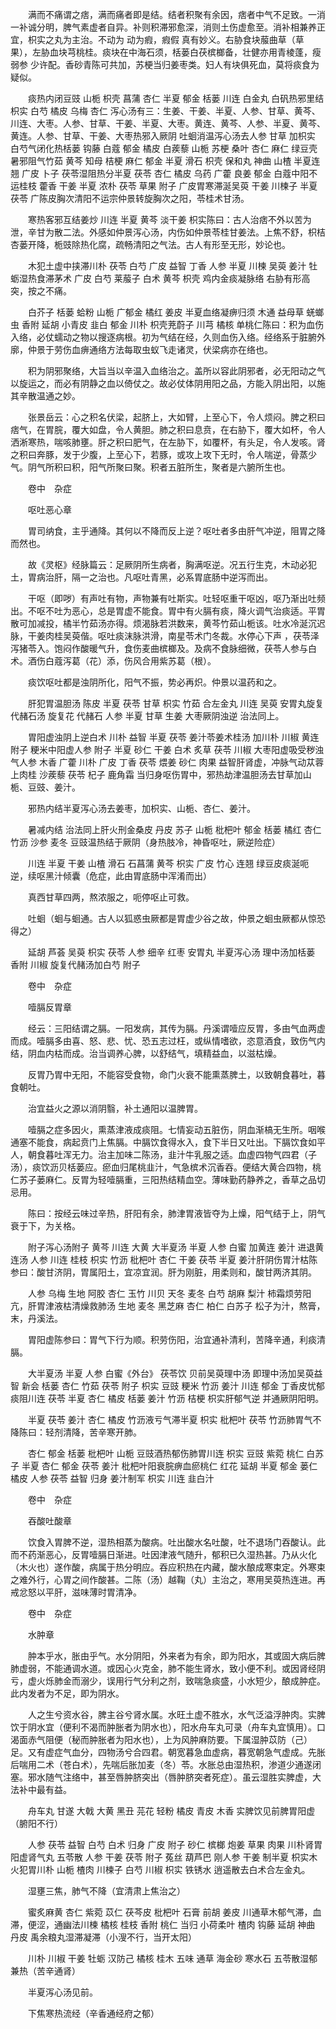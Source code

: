<!-- { "loadSidebar": true } -->
　　满而不痛谓之痞，满而痛者即是结。结者积聚有余因，痞者中气不足致。一消一补诚分明，脾气素虚者自异。补则积滞邪愈深，消则土伤虚愈至。消补相兼养正宜，枳实之丸为主治。不动为 动为瘕，瘕假 真有妙义。右胁食块菔曲草（草果），左胁血块芎桃桂。痰块在中海石须，栝蒌白茯槟榔备，壮健亦用青棱蓬，瘦弱参 少许配。香砂青陈可共加，苏梗当归姜枣类。妇人有块俱死血，莫将痰食为疑似。

　　痰热内闭豆豉 山栀 枳壳 菖蒲 杏仁 半夏 郁金 栝蒌 川连 白金丸 白矾热邪里结枳实 白芍 橘皮 乌梅 杏仁 泻心汤有三：生姜、干姜、半夏、人参、甘草、黄芩、川连、大枣。人参、甘草、干姜、半夏、大枣。黄连、黄芩、人参、半夏、黄芩、黄连。人参、甘草、干姜、大枣热邪入厥阴 吐蛔消温泻心汤去人参 甘草 加枳实 白芍气闭化热栝蒌 钩藤 白蔻 郁金 橘皮 白蒺藜 山栀 苏梗 桑叶 杏仁 麻仁 绿豆壳暑邪阻气竹茹 黄芩 知母 桔梗 麻仁 郁金 半夏 滑石 枳壳 保和丸 神曲 山楂 半夏连翘 广皮 卜子 茯苓湿阻热分半夏 茯苓 杏仁 橘皮 乌药 广藿 良姜 郁金 白蔻中阳不运桂枝 藿香 干姜 半夏 浓朴 茯苓 草果 附子 广皮胃寒滞涎吴萸 干姜 川楝子 半夏 茯苓 广陈皮胸次清阳不运宗仲景转旋胸次之阳，苓桂术甘汤。

　　寒热客邪互结姜炒 川连 半夏 黄芩 淡干姜 枳实陈曰：古人治痞不外以苦为泄，辛甘为散二法。外感如仲景泻心汤，内伤如仲景苓桂甘姜法。上焦不舒，枳桔杏蒌开降，栀豉除热化腐，疏畅清阳之气法。古人有形至无形，妙论也。

　　木犯土虚中挟滞川朴 茯苓 白芍 广皮 益智 丁香 人参 半夏 川楝 吴萸 姜汁 牡蛎湿热食滞茅术 广皮 白芍 莱菔子 白术 黄芩 枳壳 鸡内金痰凝脉络 右胁有形高突，按之不痛。

　　白芥子 栝蒌 蛤粉 山栀 广郁金 橘红 姜皮 半夏血络凝痹归须 木通 益母草 蜣螂 虫 香附 延胡 小青皮 韭白 郁金 川朴 枳壳茺蔚子 川芎 橘核 单桃仁陈曰：积为血伤入络，必仗蠕动之物以搜逐病根。初为气结在经，久则血伤入络。经络系于脏腑外廓，仲景于劳伤血痹通络方法每取虫蚁飞走诸灵，伏梁病亦在络也。

　　积为阴邪聚络，大旨当以辛温入血络治之。盖所以容此阴邪者，必无阳动之气以旋运之，而必有阴静之血以倚仗之。故必仗体阴用阳之品，方能入阴出阳，以施其辛散温通之妙。

　　张景岳云：心之积名伏梁，起脐上，大如臂，上至心下，令人烦闷。脾之积曰痞气，在胃脘，覆大如盘，令人黄胆。肺之积曰息贲，在右胁下，覆大如杯，令人洒淅寒热，喘咳肺壅。肝之积曰肥气，在左胁下，如覆杯，有头足，令人发咳。肾之积曰奔豚，发于少腹，上至心下，若豚，或攻上攻下无时，令人喘逆，骨蒸少气。阴气所积曰积，阳气所聚曰聚。积者五脏所生，聚者是六腑所生也。

　　卷中　杂症

　　呕吐恶心章

　　胃司纳食，主乎通降。其何以不降而反上逆？呕吐者多由肝气冲逆，阻胃之降而然也。

　　故《灵枢》经脉篇云：足厥阴所生病者，胸满呕逆。况五行生克，木动必犯土，胃病治肝，隔一之治也。凡呕吐青黑，必系胃底肠中逆泻而出。

　　干呕（即哕）有声吐有物，声物兼有吐斯实。吐轻呕重干呕凶，呕乃渐出吐频出。不呕不吐为恶心，总是胃虚不能食。胃中有火膈有痰，降火调气治痰适。平胃散可加减投，橘半竹茹汤亦得。烦渴脉若洪数来，黄芩竹茹山栀该。吐水冷涎沉迟脉，干姜肉桂吴萸偕。呕吐痰沫脉洪滑，南星苓术门冬裁。水停心下声 ，茯苓泽泻猪苓入。饱闷作酸暖气升，食伤麦曲槟榔及。及病不食脉细微，茯苓人参与白术。酒伤白蔻泻葛（花）添，伤风合用紫苏葛（根）。

　　痰饮呕吐都是浊阴所化，阳气不振，势必再炽。仲景以温药和之。

　　肝犯胃温胆汤 陈皮 半夏 茯苓 甘草 枳实 竹茹 合左金丸 川连 吴萸 安胃丸旋复代赭石汤 旋复花 代赭石 人参 半夏 甘草 生姜 大枣厥阴浊逆 治法同上。

　　胃阳虚浊阴上逆白术 川朴 益智 半夏 茯苓 姜汁苓姜术桂汤 加川朴 川椒 黄连 附子 粳米中阳虚人参 附子 半夏 砂仁 干姜 白术 炙草 茯苓 川椒 大枣阳虚吸受秽浊气人参 木香 广藿 川朴 广皮 丁香 茯苓 煨姜 砂仁 肉果 益智肝肾虚，冲脉气动苁蓉 上肉桂 沙蒺藜 茯苓 杞子 鹿角霜 当归身呕伤胃中，邪热劫津温胆汤去甘草加山栀、豆豉、姜汁。

　　邪热内结半夏泻心汤去姜枣，加枳实、山栀、杏仁、姜汁。

　　暑减内结 治法同上肝火刑金桑皮 丹皮 苏子 山栀 枇杷叶 郁金 栝蒌 橘红 杏仁 竹沥 沙参 麦冬 豆豉温热结于厥阴（身热肢冷，神昏呕吐，厥逆险症）

　　川连 半夏 干姜 山楂 滑石 石菖蒲 黄芩 枳实 广皮 竹心 连翘 绿豆皮痰涎呃逆，续呕黑汁倾囊（危症，此由胃底肠中浑淆而出）

　　真西甘草四两，熬浓服之，呃停呕止可救。

　　吐蛔（蛔与蛔通。古人以狐惑虫厥都是胃虚少谷之故，仲景之蛔虫厥都从惊恐得之）

　　延胡 芦荟 吴萸 枳实 茯苓 人参 细辛 红枣 安胃丸 半夏泻心汤 理中汤加栝蒌 香附 川椒 旋复代赭汤加白芍 附子

　　卷中　杂症

　　噎膈反胃章

　　经云：三阳结谓之膈。一阳发病，其传为膈。丹溪谓噎应反胃，多由气血两虚而成。噎膈多由喜、怒、悲、忧、恐五志过枉，或纵情嗜欲，恣意酒食，致伤气内结，阴血内枯而成。治当调养心脾，以舒结气，填精益血，以滋枯燥。

　　反胃乃胃中无阳，不能容受食物，命门火衰不能熏蒸脾土，以致朝食暮吐，暮食朝吐。

　　治宜益火之源以消阴翳，补土通阳以温脾胃。

　　噎膈之症多因火，熏蒸津液成痰阻。七情妄动五脏伤，阴血渐槁无生所。咽喉通塞不能食，病起贲门上焦膈。中膈饮食得水入，食下半日又吐出。下膈饮食如平人，朝食暮吐浑无力。治主加味二陈汤，韭汁牛乳服之适。血虚四物气四君（子汤），痰饮沥贝栝蒌应。瘀血归尾桃韭汁，气急槟术沉香吞。便结大黄合四物，桃仁苏子蒌麻仁。反胃为轻噎膈重，三阳热结精血空。薄味勤药静养之，香草之品切忌用。

　　陈曰：按经云味过辛热，肝阳有余，肺津胃液皆夺为上燥，阳气结于上，阴气衰于下，为关格。

　　附子泻心汤附子 黄芩 川连 大黄 大半夏汤 半夏 人参 白蜜 加黄连 姜汁 进退黄连汤 人参 川连 桂枝 枳实 竹沥 枇杷叶 杏仁 干姜 茯苓 半夏 姜汁肝阴伤胃汁枯陈参曰：酸甘济阴，胃属阳土，宜凉宜润。肝为刚脏，用柔则和，酸甘两济其阴。

　　人参 乌梅 生地 阿胶 杏仁 玉竹 川贝 天冬 麦冬 白芍 胡麻 梨汁 柿霜烦劳阳亢，肝胃津液枯清燥救肺汤 生地 麦冬 黑芝麻 杏仁 柏仁 白苏子 松子为汁，熬膏，末，丹溪法。

　　胃阳虚陈参曰：胃气下行为顺。积劳伤阳，治宜通补清利，苦降辛通，利痰清膈。

　　大半夏汤 半夏 人参 白蜜《外台》 茯苓饮 贝前吴萸理中汤 即理中汤加吴萸益智 新会 栝蒌 杏仁 竹茹 茯苓 附子 枳实 豆豉 粳米 竹沥 姜汁 川连 郁金 丁香皮忧郁痰阻川连 茯苓 半夏 杏仁 橘皮 栝蒌 姜汁 竹沥 桔梗 枳实肝郁气逆 并通厥阴阳明。

　　半夏 茯苓 姜汁 杏仁 橘皮 竹沥液亏气滞半夏 枳实 枇杷叶 茯苓 竹沥肺胃气不降陈曰：轻剂清降，苦辛寒开肺。

　　杏仁 郁金 栝蒌 枇杷叶 山栀 豆豉酒热郁伤肺胃川连 枳实 豆豉 紫菀 桃仁 白苏子 半夏 杏仁 郁金 茯苓 姜汁 枇杷叶阳衰脘痹血瘀桃仁 红花 延胡 半夏 郁金 蒌仁 橘皮 人参 茯苓 益智 归身 姜汁制军 枳实 川连 韭白汁

　　卷中　杂症

　　吞酸吐酸章

　　饮食入胃脾不逆，湿热相蒸为酸病。吐出酸水名吐酸，吐不退场门吞酸认。此而不药渐恶心，反胃噎膈日渐进。吐因津液气随升，郁积已久湿热甚。乃从火化（木火也）遂作酸，病属于热分明应。吞应积热在内藏，酸水酿成寒束定。外寒束之难外行，心胃之间作酸甚。二陈（汤）越鞠（丸）主治之，寒用吴萸热连进。再戒忿怒以平肝，滋味薄时胃清净。

　　卷中　杂症

　　水肿章

　　肿本乎水，胀由乎气。水分阴阳，外来者为有余，即为阳水，其或固大病后脾肺虚弱，不能通调水道。或因心火克金，肺不能生肾水，致小便不利。或因肾经阴亏，虚火烁肺金而溺少，误用行气分利之剂，致喘急痰盛，小水短少，酿成肿症。此内发者为不足，即为阴水。

　　人之生兮资水谷，脾主谷兮肾水属。水旺土虚不胜水，水气泛溢浮肿肉。实脾饮于阴水宜（便利不渴而肿胀者为阴水也），阳水舟车丸可录（舟车丸宜慎用）。口渴面赤气阻便（秘而肿胀者为阳水也），上为风肿麻防要。下属湿肿苡防（己）足。又有虚症气血分，四物汤兮合四君。朝宽暮急血虚病，暮宽朝急气虚成。先胀后喘用二术（苍白术），先喘后胀加麦（冬）苓。水胀总由湿热积，渗道少通遂闭塞。邪水随气注络中，甚至唇肿脐突出（唇肿脐突者死症）。虽云湿胜实脾虚，大法补中最有益。

　　舟车丸 甘遂 大戟 大黄 黑丑 芫花 轻粉 橘皮 青皮 木香 实脾饮见前脾胃阳虚（腑阳不行）

　　人参 茯苓 益智 白芍 白术 归身 广皮 附子 砂仁 槟榔 炮姜 草果 肉果 川朴肾胃阳虚肾气丸 五苓散 人参 干姜 茯苓 附子 菟丝 葫芦巴 刚人参 干姜 制半夏 枳实木火犯胃川朴 山栀 楂肉 川楝子 白芍 川椒 枳实 铁锈水 逍遥散去白术合左金丸。

　　湿壅三焦，肺气不降（宜清肃上焦治之）

　　蜜炙麻黄 杏仁 紫菀 苡仁 茯芩皮 枇杷叶 石膏 前胡 姜皮 川通草木郁气滞，血滞，便涩，通幽法川楝 橘核 桂枝 香附 桃仁 当归 小荷柔叶 楂肉 钩藤 延胡 神曲 丹皮 禹余粮丸湿滞凝滞（小溲不行，当开太阳）

　　川朴 川椒 干姜 牡蛎 汉防己 橘核 桂木 五味 通草 海金砂 寒水石 五苓散湿郁兼热（苦辛通肾）

　　半夏泻心汤见前。

　　下焦寒热流经（辛香通经府之郁）
